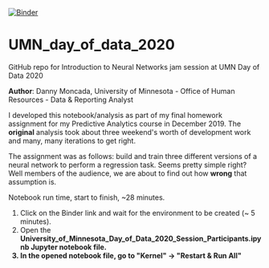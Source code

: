 [![Binder](https://mybinder.org/badge_logo.svg)](https://mybinder.org/v2/gh/danny-moncada/UMN_day_of_data_2020/master)

# UMN_day_of_data_2020

GitHub repo for Introduction to Neural Networks jam session at UMN Day of Data 2020

<b>Author</b>: Danny Moncada, University of Minnesota - Office of Human Resources - Data & Reporting Analyst

I developed this notebook/analysis as part of my final homework assignment for my Predictive Analytics course in December 2019.  The <b>original</b> analysis took about three weekend's worth of development work and many, many iterations to get right.

The assignment was as follows: build and train three different versions of a neural network to perform a regression task.  Seems pretty simple right?  Well members of the audience, we are about to find out how <b>wrong</b> that assumption is.

Notebook run time, start to finish, ~28 minutes.

1.  Click on the Binder link and wait for the environment to be created (~ 5 minutes).
2.  Open the <b>University_of_Minnesota_Day_of_Data_2020_Session_Participants.ipynb<b> Jupyter notebook file.
3.  In the opened notebook file, go to "Kernel" -> "Restart & Run All"
